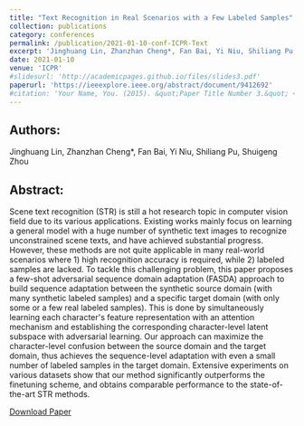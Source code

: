 ```yaml
---
title: "Text Recognition in Real Scenarios with a Few Labeled Samples"
collection: publications
category: conferences
permalink: /publication/2021-01-10-conf-ICPR-Text
excerpt: 'Jinghuang Lin, Zhanzhan Cheng*, Fan Bai, Yi Niu, Shiliang Pu, Shuigeng Zhou'
date: 2021-01-10
venue: 'ICPR'
#slidesurl: 'http://academicpages.github.io/files/slides3.pdf'
paperurl: 'https://ieeexplore.ieee.org/abstract/document/9412692'
#citation: 'Your Name, You. (2015). &quot;Paper Title Number 3.&quot; <i>Journal 1</i>. 1(3).'
---
```


Authors:
------
Jinghuang Lin, Zhanzhan Cheng*, Fan Bai, Yi Niu, Shiliang Pu, Shuigeng Zhou

Abstract:
------
Scene text recognition (STR) is still a hot research topic in computer vision field due to its various applications. Existing works mainly focus on learning a general model with a huge number of synthetic text images to recognize unconstrained scene texts, and have achieved substantial progress. However, these methods are not quite applicable in many real-world scenarios where 1) high recognition accuracy is required, while 2) labeled samples are lacked. To tackle this challenging problem, this paper proposes a few-shot adversarial sequence domain adaptation (FASDA) approach to build sequence adaptation between the synthetic source domain (with many synthetic labeled samples) and a specific target domain (with only some or a few real labeled samples). This is done by simultaneously learning each character's feature representation with an attention mechanism and establishing the corresponding character-level latent subspace with adversarial learning. Our approach can maximize the character-level confusion between the source domain and the target domain, thus achieves the sequence-level adaptation with even a small number of labeled samples in the target domain. Extensive experiments on various datasets show that our method significantly outperforms the finetuning scheme, and obtains comparable performance to the state-of-the-art STR methods.

[Download Paper](https://ieeexplore.ieee.org/abstract/document/9412692)